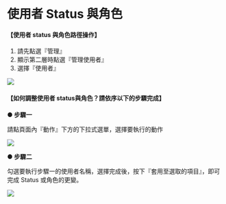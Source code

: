 # 使用者 Status 與角色


#### 【使用者 status 與角色路徑操作】  

1. 請先點選『管理』
2. 顯示第二層時點選『管理使用者』
3. 選擇『使用者』

![](/_image/manage/user.png)


#### 【如何調整使用者 status與角色？請依序以下的步驟完成】  

**● 步驟一**  

請點頁面內『動作』下方的下拉式選單，選擇要執行的動作

![](/_image/manage/user-status.png)


**● 步驟二**  

勾選要執行步驟一的使用者名稱，選擇完成後，按下『套用至選取的項目』，即可完成 Status 或角色的更變。

![](/_image/manage/user-status-c.png)
